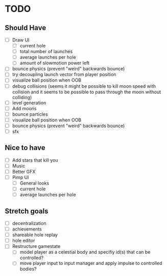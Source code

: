 # TODO

## Should Have

- [ ] Draw UI
  - [ ] current hole
  - [ ] total number of launches
  - [ ] average launches per hole
  - [ ] amount of slowmotion power left
- [ ] bounce physics (prevent "weird" backwards bounce)
- [ ] try decoupling launch vector from player position
- [ ] visualize ball position when OOB
- [ ] debug collisions (seems it might be possible to kill moon speed with collision and it seems to be possible to pass through the moon without colliding)
- [ ] level generation
- [ ] Add moons
- [ ] bounce particles
- [ ] visualize ball position when OOB
- [ ] bounce physics (prevent "weird" backwards bounce)
- [ ] sfx

## Nice to have

- [ ] Add stars that kill you
- [ ] Music
- [ ] Better GFX
- [ ] Pimp UI
  - [ ] General looks
  - [ ] current hole
  - [ ] average launches per hole

## Stretch goals

- [ ] decentralization
- [ ] achievements
- [ ] shareable hole replay
- [ ] hole editor
- [ ] Restructure gamestate
  - [ ] model player as a celestial body and specifiy id(s) that can be controlled?
  - [ ] move player input to input manager and apply impulse to controlled bodies?
